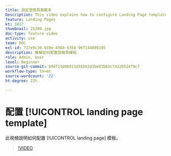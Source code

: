 ```yaml
---
title: 設定登陸頁面範本
Description: This video explains how to configure Landing Page templates in Adobe Campaign Standard.
feature: Landing Pages
kt: 1817
thumbnail: 25200.jpg
doc-type: feature video
activity: use
team: DOC
exl-id: 717e9c30-939e-4560-b358-96f144009105
description: 瞭解如何配置登錄頁模板
role: Admin, User
level: Beginner
source-git-commit: 89df23d00913d36b93d3be03b62c74320524f9c7
workflow-type: tm+mt
source-wordcount: '22'
ht-degree: 22%

---
```


# 配置 [!UICONTROL landing page template]

此視頻說明如何配置 [!UICONTROL landing page] 模板。

>[!VIDEO](https://video.tv.adobe.com/v/25200/?quality=12&learn=on)
